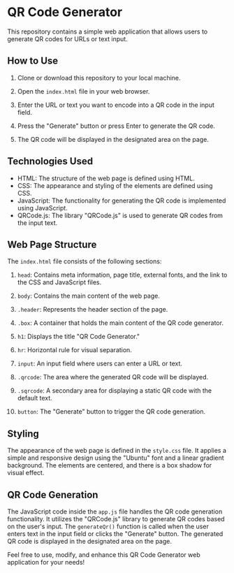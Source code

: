 # QR Code Generator

This repository contains a simple web application that allows users to generate QR codes for URLs or text input.

## How to Use

1. Clone or download this repository to your local machine.

2. Open the `index.html` file in your web browser.

3. Enter the URL or text you want to encode into a QR code in the input field.

4. Press the "Generate" button or press Enter to generate the QR code.

5. The QR code will be displayed in the designated area on the page.

## Technologies Used

- HTML: The structure of the web page is defined using HTML.
- CSS: The appearance and styling of the elements are defined using CSS.
- JavaScript: The functionality for generating the QR code is implemented using JavaScript.
- QRCode.js: The library "QRCode.js" is used to generate QR codes from the input text.

## Web Page Structure

The `index.html` file consists of the following sections:

1. `head`: Contains meta information, page title, external fonts, and the link to the CSS and JavaScript files.

2. `body`: Contains the main content of the web page.

3. `.header`: Represents the header section of the page.

4. `.box`: A container that holds the main content of the QR code generator.

5. `h1`: Displays the title "QR Code Generator."

6. `hr`: Horizontal rule for visual separation.

7. `input`: An input field where users can enter a URL or text.

8. `.qrcode`: The area where the generated QR code will be displayed.

9. `.sqrcode`: A secondary area for displaying a static QR code with the default text.

10. `button`: The "Generate" button to trigger the QR code generation.

## Styling

The appearance of the web page is defined in the `style.css` file. It applies a simple and responsive design using the "Ubuntu" font and a linear gradient background. The elements are centered, and there is a box shadow for visual effect.

## QR Code Generation

The JavaScript code inside the `app.js` file handles the QR code generation functionality. It utilizes the "QRCode.js" library to generate QR codes based on the user's input. The `generateQr()` function is called when the user enters text in the input field or clicks the "Generate" button. The generated QR code is displayed in the designated area on the page.

Feel free to use, modify, and enhance this QR Code Generator web application for your needs!
